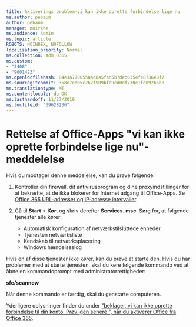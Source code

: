 ```yaml
---
title: Aktiverings problem-vi kan ikke oprette forbindelse lige nu
ms.author: pebaum
author: pebaum
manager: mnirkhe
ms.audience: Admin
ms.topic: article
ROBOTS: NOINDEX, NOFOLLOW
localization_priority: Normal
ms.collection: Adm_O365
ms.custom:
- "3408"
- "9001423"
ms.openlocfilehash: 84e3a7700558ad8a5fad5b7ded6354fe8736e0f7
ms.sourcegitcommit: 358e7ed05c262f909bfa9ed0df730e1fd89266b8
ms.translationtype: MT
ms.contentlocale: da-DK
ms.lasthandoff: 11/27/2019
ms.locfileid: "39628236"
---
```

# <a name="fixing-the-office-apps-we-are-unable-to-connect-right-now-message"></a>Rettelse af Office-Apps "vi kan ikke oprette forbindelse lige nu"-meddelelse

Hvis du modtager denne meddelelse, kan du prøve følgende:

1. Kontrollér din firewall, dit antivirusprogram og dine proxyindstillinger for at bekræfte, at de ikke blokerer for Internet adgang til Office-Apps. Se [Office 365 URL-adresser og IP-adresse intervaller](https://docs.microsoft.com/office365/enterprise/urls-and-ip-address-ranges).

2. Gå til **Start** > **Kør**, og skriv derefter **Services. msc**. Sørg for, at følgende tjenester alle kører:
    - Automatisk konfiguration af netværkstilsluttede enheder
    - Tjenesten netværksliste
    - Kendskab til netværksplacering
    - Windows hændelseslog

Hvis en af disse tjenester ikke kører, kan du prøve at starte den. Hvis du har problemer med at starte tjenesten, skal du køre følgende kommando ved at åbne en kommandoprompt med administratorrettigheder:

**sfc/scannow**

Når denne kommando er færdig, skal du genstarte computeren.

Yderligere oplysninger finder du under ["beklager, vi kan ikke oprette forbindelse til din konto. Prøv igen senere ", når du aktiverer Office fra Office 365](https://docs.microsoft.com/office/troubleshoot/activation-installation/issue-when-activate-office-from-office-365).